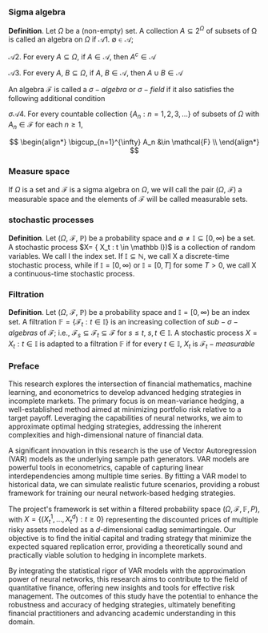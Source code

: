 
### Sigma algebra
$\pmb {Definition}.$ Let $\Omega$ be a (non-empty) set. A collection $A\subseteq 2 ^\Omega$ of subsets of Ω is called an
algebra on $\Omega$ if 
$\mathcal{A} 1. \ \emptyset \in \mathcal{A};$ 

$\mathcal{A} 2.$ For every $A \subseteq \Omega,$ if $A \in \mathcal{A},$ then $A^c \in \mathcal{A}$ 

$\mathcal{A}3.$ For every $A,\ B \subseteq \Omega,$ if $A, \ B \in \mathcal{A},$ then $A \cup B \in \mathcal{A}$ 


An algebra $\mathcal F$ is called a $\sigma-algebra$ or $\sigma-field$ if it also satisfies the following additional condition



$\sigma \mathcal{A}4.$ For every countable collection $\{A_n : n=1,2,3,\ldots\}$ of subsets of $\Omega$ with $A_n \in \mathcal{F}$ for each $n \geq 1,$

$$
\begin{align*}
\bigcup_{n=1}^{\infty} A_n &\in \mathcal{F} \\
\end{align*}
$$

### Measure space
If $\Omega$ is a set and $\mathcal F$ is a sigma algebra on $\Omega$, we will call the pair ($\Omega$, $\mathcal F$) a measurable space and
the elements of $\mathcal F$ will be called measurable sets.


### stochastic processes
$\pmb {Definition}.$ Let ($\Omega$, $\mathcal F$, $\mathbb {P}$) be a probability space and $\emptyset \neq \mathbb I \subseteq [0, \infty)$ be a set. A stochastic
process $X= \{ X_t : t \in \mathbb I})$ is a collection of random variables. We call I the index set. If $\mathbb I \subseteq \mathbb N,$
we call X a discrete-time stochastic process, while if $\mathbb I = [0,\infty)$ or $\mathbb I = [0, T]$ for some $T > 0$, we
call X a continuous-time stochastic process.


### Filtration 

$\pmb {Definition}.$ Let ($\Omega$, $\mathcal F$, $\mathbb {P}$) be a probability space and $\mathbb I = [0, \infty)$ be an index set. A filtration $\mathbb {F} = \{ \mathcal F_t:t \in \mathbb I \}$ is an increasing collection of $sub-\sigma-algebras$ of $\mathcal F$; i.e., $\mathcal F_s \subseteq \mathcal F_t \subseteq \mathcal F$ for $s \leq t,$ $s, t \in \mathbb I$. A stochastic process $X = {X_t: t \in \mathbb I}$ is adapted to a filtration $\mathbb F$ if for every $t \in \mathbb I,$
$X_t$ is $\mathcal F_t-measurable$



### Preface

This research explores the intersection of financial mathematics, machine learning, and econometrics to develop advanced hedging strategies in incomplete markets. The primary focus is on mean-variance hedging, a well-established method aimed at minimizing portfolio risk relative to a target payoff. Leveraging the capabilities of neural networks, we aim to approximate optimal hedging strategies, addressing the inherent complexities and high-dimensional nature of financial data.

A significant innovation in this research is the use of Vector Autoregression (VAR) models as the underlying sample path generators. VAR models are powerful tools in econometrics, capable of capturing linear interdependencies among multiple time series. By fitting a VAR model to historical data, we can simulate realistic future scenarios, providing a robust framework for training our neural network-based hedging strategies.

The project's framework is set within a filtered probability space $(\Omega, \mathcal{F}, \mathbb{F}, P)$, with $X = \{(X_t^1, \ldots, X_t^d) : t \geq 0\}$ representing the discounted prices of multiple risky assets modeled as a $d$-dimensional cadlag semimartingale. Our objective is to find the initial capital and trading strategy that minimize the expected squared replication error, providing a theoretically sound and practically viable solution to hedging in incomplete markets.

By integrating the statistical rigor of VAR models with the approximation power of neural networks, this research aims to contribute to the field of quantitative finance, offering new insights and tools for effective risk management. The outcomes of this study have the potential to enhance the robustness and accuracy of hedging strategies, ultimately benefiting financial practitioners and advancing academic understanding in this domain.
